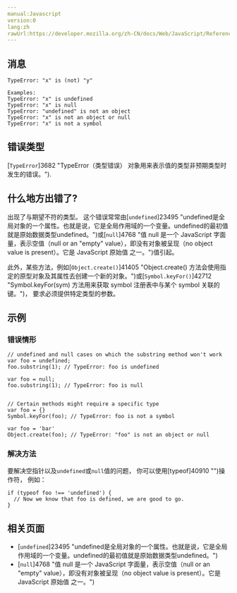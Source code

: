 ```yaml
---
manual:Javascript
version:0
lang:zh
rawUrl:https://developer.mozilla.org/zh-CN/docs/Web/JavaScript/Reference/Errors/Unexpected_type#
---
```






## 消息<a name="消息"></a>

```
TypeError: "x" is (not) "y"

Examples:
TypeError: "x" is undefined
TypeError: "x" is null
TypeError: "undefined" is not an object
TypeError: "x" is not an object or null
TypeError: "x" is not a symbol

```

## 错误类型<a name="错误类型"></a>


[`TypeError`]3682 "TypeError（类型错误） 对象用来表示值的类型非预期类型时发生的错误。").


## 什么地方出错了?<a name="什么地方出错了"></a>


出现了与期望不符的类型。 这个错误常常由[`undefined`]23495 "undefined是全局对象的一个属性。也就是说，它是全局作用域的一个变量。undefined的最初值就是原始数据类型undefined。")或[`null`]4768 "值 null 是一个 JavaScript 字面量，表示空值（null or an "empty" value），即没有对象被呈现（no object value is present）。它是 JavaScript 原始值 之一。")值引起。



此外，某些方法，例如[`Object.create()`]41405 "Object.create() 方法会使用指定的原型对象及其属性去创建一个新的对象。")或[`Symbol.keyFor()`]42712 "Symbol.keyFor(sym) 方法用来获取 symbol 注册表中与某个 symbol 关联的键。")， 要求必须提供特定类型的参数。


## 示例<a name="示例"></a>

### 错误情形<a name="错误情形"></a>

```
// undefined and null cases on which the substring method won't work
var foo = undefined;
foo.substring(1); // TypeError: foo is undefined

var foo = null;
foo.substring(1); // TypeError: foo is null


// Certain methods might require a specific type
var foo = {}
Symbol.keyFor(foo); // TypeError: foo is not a symbol

var foo = 'bar'
Object.create(foo); // TypeError: "foo" is not an object or null
```

### 解决方法<a name="解决方法"></a>


要解决空指针以及`undefined`或`null`值的问题， 你可以使用[typeof]40910 "")操作符， 例如：


```
if (typeof foo !== 'undefined') {
  // Now we know that foo is defined, we are good to go.
}
```

## 相关页面<a name="相关页面"></a>

* [`undefined`]23495 "undefined是全局对象的一个属性。也就是说，它是全局作用域的一个变量。undefined的最初值就是原始数据类型undefined。")
* [`null`]4768 "值 null 是一个 JavaScript 字面量，表示空值（null or an "empty" value），即没有对象被呈现（no object value is present）。它是 JavaScript 原始值 之一。")



